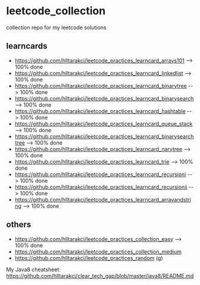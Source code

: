 # leetcode_collection
collection repo for my leetcode solutions

## learncards
- https://github.com/hlltarakci/leetcode_practices_learncard_arrays101 --> 100% done
- https://github.com/hlltarakci/leetcode_practices_learncard_linkedlist --> 100% done
- https://github.com/hlltarakci/leetcode_practices_learncard_binarytree --> 100% done
- https://github.com/hlltarakci/leetcode_practices_learncard_binarysearch --> 100% done
- https://github.com/hlltarakci/leetcode_practices_learncard_hashtable --> 100% done
- https://github.com/hlltarakci/leetcode_practices_learncard_queue_stack --> 100% done
- https://github.com/hlltarakci/leetcode_practices_learncard_binarysearchtree --> 100% done
- https://github.com/hlltarakci/leetcode_practices_learncard_narytree --> 100% done
- https://github.com/hlltarakci/leetcode_practices_learncard_trie --> 100% done
- https://github.com/hlltarakci/leetcode_practices_learncard_recursioni --> 100% done
- https://github.com/hlltarakci/leetcode_practices_learncard_recursionii --> 100% done
- https://github.com/hlltarakci/leetcode_practices_learncard_arrayandstring --> 100% done

## others
- https://github.com/hlltarakci/leetcode_practices_collection_easy --> 100% done
- https://github.com/hlltarakci/leetcode_practices_collection_medium
- https://github.com/hlltarakci/leetcode_practices_random (g)


My Java8 cheatsheet: https://github.com/hlltarakci/clear_tech_gap/blob/master/java8/README.md
